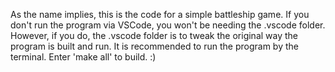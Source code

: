 As the name implies, this is the code for a simple battleship game.
If you don't run the program via VSCode, you won't be needing the .vscode folder.
However, if you do, the .vscode folder is to tweak the original way the program is built and run.
It is recommended to run the program by the terminal. Enter 'make all' to build. :)
